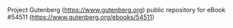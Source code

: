 Project Gutenberg (https://www.gutenberg.org) public repository for
eBook #54511 (https://www.gutenberg.org/ebooks/54511)
